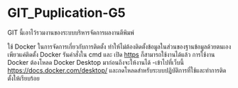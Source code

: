 # GIT_Puplication-G5
GIT นี้เอาไว้รวมงานของระบบบริหารจัดการผลงานตีพิมพ์

ใช้ Docker ในการจัดการเกี่ยวกับการติดตั้ง ทำให้ไม่ต้องติดตั้งข้อมูลในส่วนของฐานข้อมูลด้วยตนเอง
เพียวแค่ติดตั้ง Docker รันคำสั่งใน cmd และ เปิด [https](http://localhost) ก็สามารถใช้งานได้แล้ว
การใช้งาน Docker ต้องโหลด Docker Desktop มาก่อนถึงจะให้งานได้
-เข้าไปที่เว็บนี้ https://docs.docker.com/desktop/ และกดโหลดสำหรับระบบปฎิบัติการที่ใช้และทำการติดตั้งให้เรียบร้อย
